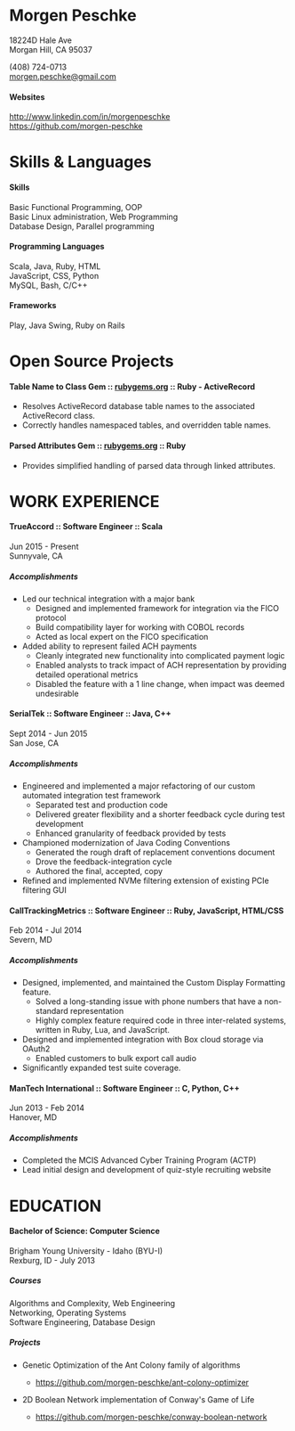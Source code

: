 # Morgen Peschke
  
18224D Hale Ave  
Morgan Hill, CA 95037  

(408) 724-0713  
morgen.peschke@gmail.com  

#### Websites
http://www.linkedin.com/in/morgenpeschke  
https://github.com/morgen-peschke  


# Skills & Languages

#### Skills
Basic Functional Programming, OOP  
Basic Linux administration, Web Programming  
Database Design, Parallel programming  

#### Programming Languages
Scala, Java, Ruby, HTML  
JavaScript, CSS, Python  
MySQL, Bash, C/C++  

#### Frameworks
Play, Java Swing, Ruby on Rails


# Open Source Projects

#### Table Name to Class Gem :: [rubygems.org](http://rubygems.org/gems/table-name-to-class)  :: Ruby - ActiveRecord

 * Resolves ActiveRecord database table names to the associated ActiveRecord class.
 * Correctly handles namespaced tables, and overridden table names.

#### Parsed Attributes Gem :: [rubygems.org](https://rubygems.org/gems/parsed-attributes)  :: Ruby

 * Provides simplified handling of parsed data through linked attributes.


# WORK EXPERIENCE

#### TrueAccord :: Software Engineer :: Scala
Jun 2015 - Present  
Sunnyvale, CA

##### Accomplishments 
 * Led our technical integration with a major bank
   - Designed and implemented framework for integration via the FICO protocol
   - Build compatibility layer for working with COBOL records
   - Acted as local expert on the FICO specification
 * Added ability to represent failed ACH payments
   - Cleanly integrated new functionality into complicated payment logic
   - Enabled analysts to track impact of ACH representation by providing detailed operational metrics
   - Disabled the feature with a 1 line change, when impact was deemed undesirable

#### SerialTek :: Software Engineer :: Java, C++
Sept 2014 - Jun 2015  
San Jose, CA

##### Accomplishments 
 * Engineered and implemented a major refactoring of our custom automated integration test framework
   - Separated test and production code
   - Delivered greater flexibility and a shorter feedback cycle during test development
   - Enhanced granularity of feedback provided by tests
 * Championed modernization of Java Coding Conventions
   - Generated the rough draft of replacement conventions document
   - Drove the feedback-integration cycle
   - Authored the final, accepted, copy 
 * Refined and implemented NVMe filtering extension of existing PCIe filtering GUI

#### CallTrackingMetrics :: Software Engineer :: Ruby, JavaScript, HTML/CSS
Feb 2014 - Jul 2014  
Severn, MD

##### Accomplishments 
 * Designed, implemented, and maintained the Custom Display Formatting feature.
   - Solved a long-standing issue with phone numbers that have a non-standard representation
   - Highly complex feature required code in three inter-related systems, written in Ruby, Lua, and JavaScript.
 * Designed and implemented integration with Box cloud storage via OAuth2
   - Enabled customers to bulk export call audio
 * Significantly expanded test suite coverage.

#### ManTech International :: Software Engineer :: C, Python, C++
Jun 2013 - Feb 2014  
Hanover, MD

##### Accomplishments 
 * Completed the MCIS Advanced Cyber Training Program (ACTP)
 * Lead initial design and development of quiz-style recruiting website


# EDUCATION

#### Bachelor of Science: Computer Science
Brigham Young University - Idaho (BYU-I)  
Rexburg, ID - July 2013

##### Courses
Algorithms and Complexity, Web Engineering  
Networking, Operating Systems  
Software Engineering, Database Design  

##### Projects
  - Genetic Optimization of the Ant Colony family of algorithms
    - https://github.com/morgen-peschke/ant-colony-optimizer

  - 2D Boolean Network implementation of Conway&#39;s Game of Life
    - https://github.com/morgen-peschke/conway-boolean-network

